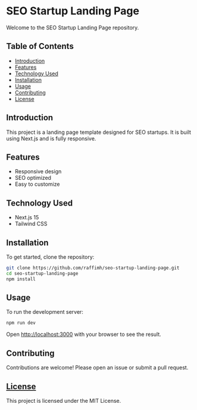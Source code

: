# SEO Startup Landing Page

Welcome to the SEO Startup Landing Page repository.

## Table of Contents
- [Introduction](#introduction)
- [Features](#features)
- [Technology Used](#technology-used)
- [Installation](#installation)
- [Usage](#usage)
- [Contributing](#contributing)
- [License](#license)

## Introduction
This project is a landing page template designed for SEO startups. It is built using Next.js and is fully responsive.

## Features
- Responsive design
- SEO optimized
- Easy to customize

## Technology Used
- Next.js 15
- Tailwind CSS

## Installation
To get started, clone the repository:

```bash
git clone https://github.com/raffimh/seo-startup-landing-page.git
cd seo-startup-landing-page
npm install
```

## Usage
To run the development server:

```bash
npm run dev
```

Open [http://localhost:3000](http://localhost:3000) with your browser to see the result.

## Contributing
Contributions are welcome! Please open an issue or submit a pull request.

## [License](LICENSE)
This project is licensed under the MIT License.
